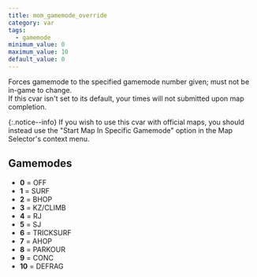 ```yaml
---
title: mom_gamemode_override
category: var
tags:
  - gamemode
minimum_value: 0
maximum_value: 10
default_value: 0
---
```


Forces gamemode to the specified gamemode number given; must not be in-game to change.  
If this cvar isn't set to its default, your times will not submitted upon map completion.

{:.notice--info}
If you wish to use this cvar with official maps, you should instead use the "Start Map In Specific Gamemode" option in the Map Selector's context menu.

## Gamemodes

 - **0** = OFF
 - **1** = SURF
 - **2** = BHOP
 - **3** = KZ/CLIMB
 - **4** = RJ
 - **5** = SJ
 - **6** = TRICKSURF
 - **7** = AHOP
 - **8** = PARKOUR
 - **9** = CONC
 - **10** = DEFRAG